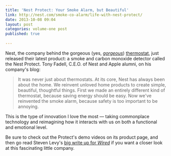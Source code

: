 ```yaml
---
title: 'Nest Protect: Your Smoke Alarm, but Beautiful'
link: http://nest.com/smoke-co-alarm/life-with-nest-protect/
date: 2013-10-08 09:04
layout: post
categories: volume-one post
published: true
 
---
```



Nest, the company behind the gorgeous (yes, [_gorgeous_]({{site.domain}}/public/cargo/nest-thermostat.jpg)) [thermostat](http://nest.com/thermostat/life-with-nest-thermostat/), just released their latest product: a smoke and carbon monoxide detector called the Nest Protect. Tony Fadell, C.E.O. of Nest and Apple alumni, on his company's blog:

> It was never just about thermostats. At its core, Nest has always been about the home. We reinvent unloved home products to create simple, beautiful, thoughtful things. First we made an entirely different kind of thermostat, because saving energy should be easy. Now we've reinvented the smoke alarm, because safety is too important to be annoying.

This is the type of innovation I love the most &mdash; taking commonplace technology and reimagining how it interacts with us on both a functional and emotional level.

Be sure to check out the Protect's demo videos on its product page, and then go read Steven Levy's [big write up for _Wired_](http://www.wired.com/business/2013/10/nest-smoke-detector/all/) if you want a closer look at this fascinating little company.
